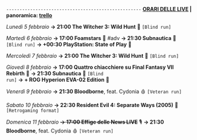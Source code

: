 <code>---------------------------------------------------</code>
<b><u>ORARI DELLE LIVE</u> | panoramica: <a href="https://trello.com/b/iKwdSGf3/sabaku">trello</a></b>

<i>Lunedì 5 febbraio</i>
<b>→ 21:00 The Witcher 3: Wild Hunt</b> 🦄 <code>[Blind run]</code>

<i>Martedì 6 febbraio</i>
<b>→ 17:00 Foamstars</b> 🫧 #adv
<b>→ 21:30 Subnautica</b> 🐳 <code>[Blind run]</code>
<b>→ +00:30 PlayStation: State of Play</b> 🍑

<i>Mercoledì 7 febbraio</i>
<b>→ 21:00 The Witcher 3: Wild Hunt</b> 🦄 <code>[Blind run]</code>

<i>Giovedì 8 febbraio</i>
<b>→ 17:00 Quattro chiacchiere su Final Fantasy VII Rebirth</b> 👼
<b>→ 21:30 Subnautica</b> 🐳 <code>[Blind run]</code>
<b>→ + ROG Hyperion EVA-02 Edition</b> 🤖

<i>Venerdì 9 febbraio</i>
<b>→ 21:30 Bloodborne</b>, feat. Cydonia 🩸 <code>[Veteran run]</code>

<i>Sabato 10 febbraio</i>
<b>→ 22:30 Resident Evil 4: Separate Ways (2005)</b> 🧿 <code>[Retrogaming format]</code>

<i>Domenica 11 febbraio</i>
<s><b>→ 17:00 Effige delle News LIVE</b></s> 🎙️
<b>→ 21:30 Bloodborne</b>, feat. Cydonia 🩸 <code>[Veteran run]</code>
